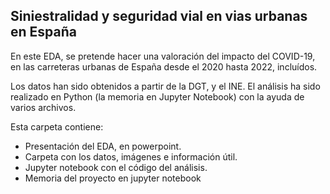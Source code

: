 ## Siniestralidad y seguridad vial en vias urbanas en España

En este EDA, se pretende hacer una valoración del impacto del COVID-19, en las carreteras urbanas de España desde el 2020 hasta 2022, incluídos.

Los datos han sido obtenidos a partir de la DGT, y el INE. 
El análisis ha sido realizado en Python (la memoria en Jupyter Notebook) con la ayuda de varios archivos.

Esta carpeta contiene:
* Presentación del EDA, en powerpoint.
* Carpeta con los datos, imágenes e información útil.
* Jupyter notebook con el código del análisis.
* Memoria del proyecto en jupyter notebook
